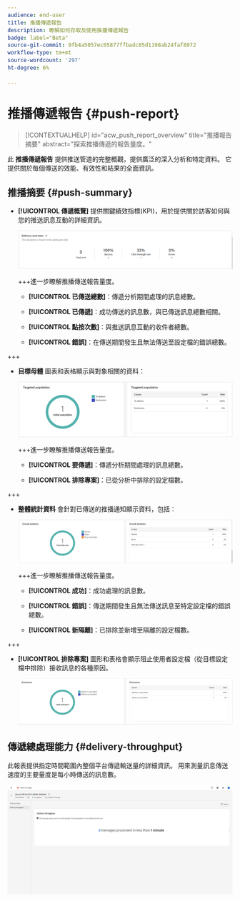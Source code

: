 ```yaml
---
audience: end-user
title: 推播傳遞報告
description: 瞭解如何存取及使用推播傳遞報告
badge: label="Beta"
source-git-commit: 9fb4a5057ec05877ffbadc85d1198ab24faf8972
workflow-type: tm+mt
source-wordcount: '297'
ht-degree: 6%

---
```


# 推播傳遞報告  {#push-report}

>[!CONTEXTUALHELP]
>id="acw_push_report_overview"
>title="推播報告摘要"
>abstract="探索推播傳遞的報告量度。"

此 **推播傳遞報告** 提供推送管道的完整概觀，提供廣泛的深入分析和特定資料。 它提供關於每個傳送的效能、有效性和結果的全面資訊。

## 推播摘要 {#push-summary}

* **[!UICONTROL 傳遞概覽]** 提供關鍵績效指標(KPI)，用於提供關於訪客如何與您的推送訊息互動的詳細資訊。

  ![](assets/reporting_push_3.png)

  +++進一步瞭解推播傳送報告量度。

   * **[!UICONTROL 已傳送總數]**：傳遞分析期間處理的訊息總數。

   * **[!UICONTROL 已傳遞]**：成功傳送的訊息數，與已傳送訊息總數相關。

   * **[!UICONTROL 點按次數]**：與推送訊息互動的收件者總數。

   * **[!UICONTROL 錯誤]**：在傳送期間發生且無法傳送至設定檔的錯誤總數。

+++

* **目標母體** 圖表和表格顯示與對象相關的資料：

  ![](assets/reporting_push_4.png)

  +++進一步瞭解推播傳送報告量度。

   * **[!UICONTROL 要傳遞]**：傳遞分析期間處理的訊息總數。

   * **[!UICONTROL 排除專案]**：已從分析中排除的設定檔數。

+++

* **整體統計資料** 會針對已傳送的推播通知顯示資料，包括：

  ![](assets/reporting_push_5.png)

  +++進一步瞭解推播傳送報告量度。

   * **[!UICONTROL 成功]**：成功處理的訊息數。

   * **[!UICONTROL 錯誤]**：傳送期間發生且無法傳送訊息至特定設定檔的錯誤總數。

   * **[!UICONTROL 新隔離]**：已排除並新增至隔離的設定檔數。

+++

* **[!UICONTROL 排除專案]** 圖形和表格會顯示阻止使用者設定檔（從目標設定檔中排除）接收訊息的各種原因。

  ![](assets/reporting_push_6.png)

## 傳遞總處理能力 {#delivery-throughput}

此報表提供指定時間範圍內整個平台傳遞輸送量的詳細資訊。 用來測量訊息傳送速度的主要量度是每小時傳送的訊息數。

![](assets/reporting_push_2.png)
